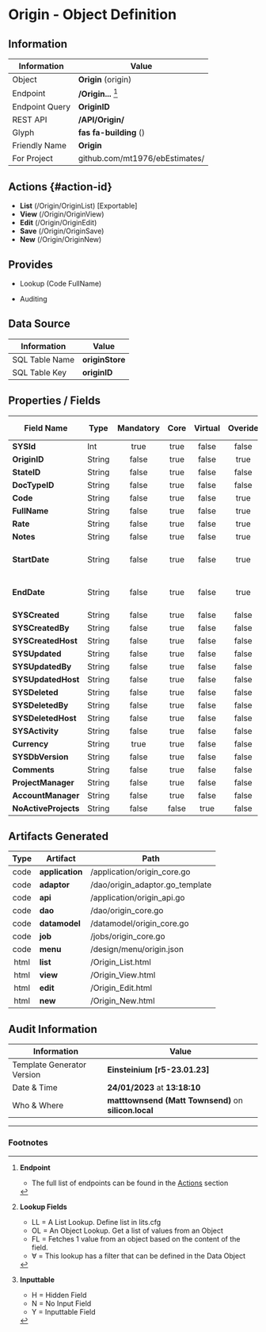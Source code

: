 # **Origin** - Object Definition
##  Information
| Information  | Value  |
|---|---|
|Object         |**Origin** (origin) |
|Endpoint 	    |**/Origin...** [^1]|
|Endpoint Query |**OriginID**|
|REST API|**/API/Origin/**|
Glyph|**fas fa-building** ()
Friendly Name|**Origin**|
|For Project    |github.com/mt1976/ebEstimates/|

##  Actions {#action-id}
* **List** (/Origin/OriginList) [Exportable]
* **View** (/Origin/OriginView)
* **Edit** (/Origin/OriginEdit)
* **Save** (/Origin/OriginSave)
* **New** (/Origin/OriginNew)








##  Provides
 * Lookup (Code FullName)

* Auditing 




##  Data Source 
| Information  | Value  |
|---|---|
SQL Table Name       | **originStore**
SQL Table Key | **originID**



##  Properties / Fields
| Field Name| Type | Mandatory | Core | Virtual | Overide | Lookup [^2]| Lookup Object      | Lookup Field Source         | Lookup Return Value                | Inputable [^3]|DB Column|Default Value| No Change | Callout | Internal | Display | Mask |
| -- | --  | :--: | :--: | :--: |:--: |:--: |:--: |-- |-- |:--: |-- | --| :--: | :--: | :--: | -- | -- |
|**SYSId**|Int|true|true|false|false|||||NH|_id|0|false|false|true|text||
|**OriginID**|String|false|true|false|true|||||H|originID||true|false|false|text||
|**StateID**|String|false|true|false|false|OL∀|OriginState|OriginState_OriginStateID|OriginState_Name|Y|stateID||false|true|false|text||
|**DocTypeID**|String|false|true|false|false|OL∀|DocType|DocType_DocTypeID||Y|docTypeID||false|false|false|text||
|**Code**|String|false|true|false|true|||||H|code||true|true|false|text||
|**FullName**|String|false|true|false|true|||||H|fullName||false|true|false|text||
|**Rate**|String|false|true|false|true|||||Y|rate||false|true|false|text||
|**Notes**|String|false|true|false|true|||||Y|notes||false|false|false|textarea||
|**StartDate**|String|false|true|false|true|||||Y|startDate||false|false|false|date|yyyy-mm-dd|
|**EndDate**|String|false|true|false|true|||||Y|endDate||false|false|false|date|yyyy-mm-dd|
|**SYSCreated**|String|false|true|false|false|||||NH|_created||false|false|true|text||
|**SYSCreatedBy**|String|false|true|false|false|||||NH|_createdBy||false|false|true|text||
|**SYSCreatedHost**|String|false|true|false|false|||||NH|_createdHost||false|false|true|text||
|**SYSUpdated**|String|false|true|false|false|||||NH|_updated||false|false|true|text||
|**SYSUpdatedBy**|String|false|true|false|false|||||NH|_updatedBy||false|false|true|text||
|**SYSUpdatedHost**|String|false|true|false|false|||||NH|_updatedHost||false|false|true|text||
|**SYSDeleted**|String|false|true|false|false|||||NH|_deleted||false|false|true|text||
|**SYSDeletedBy**|String|false|true|false|false|||||NH|_deletedBy||false|false|true|text||
|**SYSDeletedHost**|String|false|true|false|false|||||NH|_deletedHost||false|false|true|text||
|**SYSActivity**|String|false|true|false|false|||||NH|_activity||false|false|true|text||
|**Currency**|String|true|true|false|false|LL|ccy|||Y|currency||false|false|false|text||
|**SYSDbVersion**|String|false|true|false|false|||||NH|_dbVersion||false|false|true|text||
|**Comments**|String|false|true|false|false|||||Y|comments||false|false|false|text||
|**ProjectManager**|String|false|true|false|false|OL∀|Resource|Resource_Code|Resource_Name|Y|projectManager||false|false|false|text||
|**AccountManager**|String|false|true|false|false|OL∀|Resource|Resource_Code|Resource_Name|Y|accountManager||false|false|false|text||
|**NoActiveProjects**|String|false|false|true|false|||||N|||false|true|false|text||


##  Artifacts Generated
| Type | Artifact | Path|
| :--: | -- | -- |
| code | **application** | /application/origin_core.go |
| code | **adaptor** | /dao/origin_adaptor.go_template |
| code | **api** | /application/origin_api.go |
| code | **dao** | /dao/origin_core.go |
| code | **datamodel** | /datamodel/origin_core.go |
| code | **job** | /jobs/origin_core.go |
| code | **menu** | /design/menu/origin.json |
| html | **list** | /Origin_List.html |
| html | **view** | /Origin_View.html |
| html | **edit** | /Origin_Edit.html |
| html | **new** | /Origin_New.html |


## Audit Information
| Information  | Value |
|---|---|
Template Generator Version   | **Einsteinium [r5-23.01.23]**
Date & Time		     | **24/01/2023** at **13:18:10**
Who & Where		     | **matttownsend (Matt Townsend)** on **silicon.local**

---
### Footnotes
[^1]: **Endpoint**
    * The full list of endpoints can be found in the [Actions](#action-id) section
[^2]: **Lookup Fields**
    * LL = A List Lookup. Define list in lits.cfg
    * OL = An Object Lookup. Get a list of values from an Object
    * FL = Fetches 1 value from an object based on the content of the field. 
    * ∀ = This lookup has a filter that can be defined in the Data Object
[^3]: **Inputtable**   
    * H = Hidden Field
    * N = No Input Field
    * Y = Inputtable Field